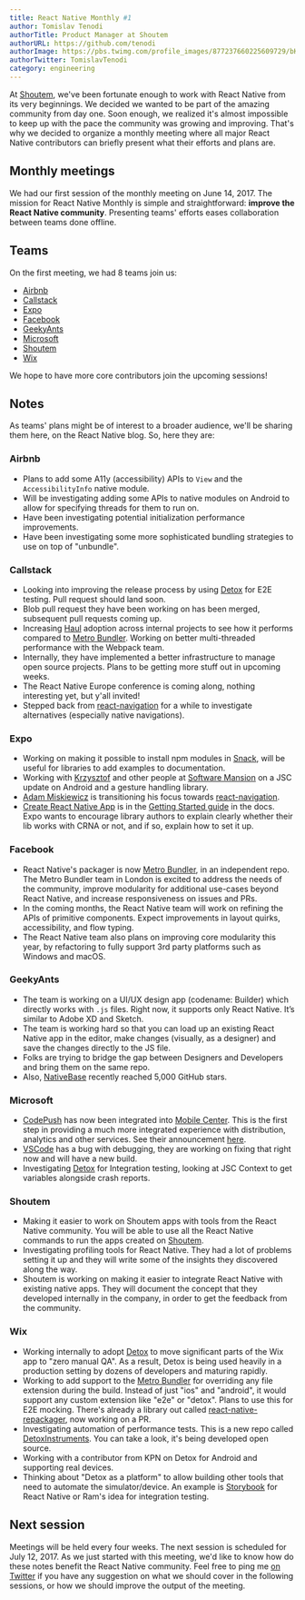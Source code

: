 ```yaml
---
title: React Native Monthly #1
author: Tomislav Tenodi
authorTitle: Product Manager at Shoutem
authorURL: https://github.com/tenodi
authorImage: https://pbs.twimg.com/profile_images/877237660225609729/bKFDwfAq.jpg
authorTwitter: TomislavTenodi
category: engineering
---
```


At [Shoutem](https://shoutem.github.io/), we've been fortunate enough to work with React Native from its very beginnings. We decided we wanted to be part of the amazing community from day one. Soon enough, we realized it's almost impossible to keep up with the pace the community was growing and improving. That's why we decided to organize a monthly meeting where all major React Native contributors can briefly present what their efforts and plans are.

## Monthly meetings

We had our first session of the monthly meeting on June 14, 2017. The mission for React Native Monthly is simple and straightforward: **improve the React Native community**. Presenting teams' efforts eases collaboration between teams done offline.

## Teams

On the first meeting, we had 8 teams join us:

- [Airbnb](https://github.com/airbnb)
- [Callstack](https://github.com/callstack-io)
- [Expo](https://github.com/expo)
- [Facebook](https://github.com/facebook)
- [GeekyAnts](https://github.com/GeekyAnts)
- [Microsoft](https://github.com/microsoft)
- [Shoutem](https://github.com/shoutem)
- [Wix](https://github.com/wix)

We hope to have more core contributors join the upcoming sessions!

## Notes

As teams' plans might be of interest to a broader audience, we'll be sharing them here, on the React Native blog. So, here they are:

### Airbnb

- Plans to add some A11y (accessibility) APIs to `View` and the `AccessibilityInfo` native module.
- Will be investigating adding some APIs to native modules on Android to allow for specifying threads for them to run on.
- Have been investigating potential initialization performance improvements.
- Have been investigating some more sophisticated bundling strategies to use on top of "unbundle".

### Callstack

- Looking into improving the release process by using [Detox](https://github.com/wix/detox) for E2E testing. Pull request should land soon.
- Blob pull request they have been working on has been merged, subsequent pull requests coming up.
- Increasing [Haul](https://github.com/callstack-io/haul) adoption across internal projects to see how it performs compared to [Metro Bundler](http://github.com/facebook/metro-bundler). Working on better multi-threaded performance with the Webpack team.
- Internally, they have implemented a better infrastructure to manage open source projects. Plans to be getting more stuff out in upcoming weeks.
- The React Native Europe conference is coming along, nothing interesting yet, but y'all invited!
- Stepped back from [react-navigation](https://github.com/react-community/react-navigation) for a while to investigate alternatives (especially native navigations).

### Expo

- Working on making it possible to install npm modules in [Snack](https://snack.expo.io/), will be useful for libraries to add examples to documentation.
- Working with [Krzysztof](https://github.com/kmagiera) and other people at [Software Mansion](https://github.com/softwaremansion) on a JSC update on Android and a gesture handling library.
- [Adam Miskiewicz](https://github.com/skevy) is transitioning his focus towards [react-navigation](https://github.com/react-community/react-navigation).
- [Create React Native App](https://github.com/react-community/create-react-native-app) is in the [Getting Started guide](https://facebook.github.io/react-native/docs/getting-started.html) in the docs. Expo wants to encourage library authors to explain clearly whether their lib works with CRNA or not, and if so, explain how to set it up.

### Facebook

- React Native's packager is now [Metro Bundler](https://github.com/facebook/metro-bundler), in an independent repo. The Metro Bundler team in London is excited to address the needs of the community, improve modularity for additional use-cases beyond React Native, and increase responsiveness on issues and PRs.
- In the coming months, the React Native team will work on refining the APIs of primitive components. Expect improvements in layout quirks, accessibility, and flow typing.
- The React Native team also plans on improving core modularity this year, by refactoring to fully support 3rd party platforms such as Windows and macOS.

### GeekyAnts

- The team is working on a UI/UX design app (codename: Builder) which directly works with `.js` files. Right now, it supports only React Native. It’s similar to Adobe XD and Sketch.
- The team is working hard so that you can load up an existing React Native app in the editor, make changes (visually, as a designer) and save the changes directly to the JS file.
- Folks are trying to bridge the gap between Designers and Developers and bring them on the same repo.
- Also, [NativeBase](https://github.com/GeekyAnts/NativeBase) recently reached 5,000 GitHub stars.

### Microsoft

- [CodePush](https://github.com/Microsoft/code-push) has now been integrated into [Mobile Center](https://mobile.azure.com/). This is the first step in providing a much more integrated experience with distribution, analytics and other services. See their announcement [here](https://microsoft.github.io/code-push/articles/CodePushOnMobileCenter.html).
- [VSCode](https://github.com/Microsoft/vscode) has a bug with debugging, they are working on fixing that right now and will have a new build.
- Investigating [Detox](https://github.com/wix/detox) for Integration testing, looking at JSC Context to get variables alongside crash reports.

### Shoutem

- Making it easier to work on Shoutem apps with tools from the React Native community. You will be able to use all the React Native commands to run the apps created on [Shoutem](https://shoutem.github.io/).
- Investigating profiling tools for React Native. They had a lot of problems setting it up and they will write some of the insights they discovered along the way.
- Shoutem is working on making it easier to integrate React Native with existing native apps. They will document the concept that they developed internally in the company, in order to get the feedback from the community.

### Wix

- Working internally to adopt [Detox](https://github.com/wix/detox) to move significant parts of the Wix app to "zero manual QA". As a result, Detox is being used heavily in a production setting by dozens of developers and maturing rapidly.
- Working to add support to the [Metro Bundler](https://github.com/facebook/metro-bundler) for overriding any file extension during the build. Instead of just "ios" and "android", it would support any custom extension like "e2e" or "detox". Plans to use this for E2E mocking. There's already a library out called [react-native-repackager](https://github.com/wix/react-native-repackager), now working on a PR.
- Investigating automation of performance tests. This is a new repo called [DetoxInstruments](https://github.com/wix/DetoxInstruments). You can take a look, it's being developed open source.
- Working with a contributor from KPN on Detox for Android and supporting real devices.
- Thinking about "Detox as a platform" to allow building other tools that need to automate the simulator/device. An example is [Storybook](https://github.com/storybooks/react-native-storybook) for React Native or Ram's idea for integration testing.

## Next session

Meetings will be held every four weeks. The next session is scheduled for July 12, 2017. As we just started with this meeting, we'd like to know how do these notes benefit the React Native community. Feel free to ping me [on Twitter](https://twitter.com/TomislavTenodi) if you have any suggestion on what we should cover in the following sessions, or how we should improve the output of the meeting.
